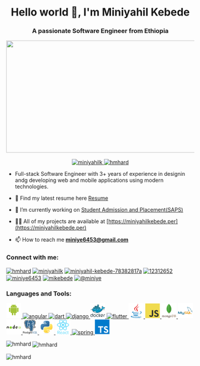 <h1 align="center">Hello world 👋, I'm Miniyahil Kebede</h1>
<h3 align="center">A passionate Software Engineer from Ethiopia </h3>
<div align="center">
  <img src="https://media.giphy.com/media/dWesBcTLavkZuG35MI/giphy.gif" width="600" height="300"/>
</div>


<p align="center"> <a href="https://twitter.com/miniyahilk" target="blank"><img src="https://img.shields.io/twitter/follow/miniyahilk?logo=twitter&style=for-the-badge" alt="miniyahilk" /> <img src="https://komarev.com/ghpvc/?username=hmhard&label=Profile%20views&color=0e75b6&style=flat" alt="hmhard" /></a>
</p>

- Full-stack Software Engineer with 3+ years of experience in designin andg developing web and mobile applications using modern technologies.

- 🔭 Find my latest resume here [Resume](https://drive.google.com/file/d/1DguQ3OecVPIK__RlsdJkPIgUWmaQxth6/view?usp=sharing)

- 🔭 I’m currently working on [Student Admission and Placement(SAPS)](https://saps.ethernet.edu.et/)

- 👨‍💻 All of my projects are available at [https://miniyahilkebede.per](https://miniyahilkebede.per)

- 📫 How to reach me **miniye6453@gmail.com**




<h3 align="left">Connect with me:</h3>
<p align="left">
<a href="https://dev.to/hmhard" target="blank"><img align="center" src="https://raw.githubusercontent.com/rahuldkjain/github-profile-readme-generator/master/src/images/icons/Social/devto.svg" alt="hmhard" height="30" width="40" /></a>
<a href="https://twitter.com/miniyahilk" target="blank"><img align="center" src="https://raw.githubusercontent.com/rahuldkjain/github-profile-readme-generator/master/src/images/icons/Social/twitter.svg" alt="miniyahilk" height="30" width="40" /></a>
<a href="https://linkedin.com/in/miniyahil-kebede-78382817a" target="blank"><img align="center" src="https://raw.githubusercontent.com/rahuldkjain/github-profile-readme-generator/master/src/images/icons/Social/linked-in-alt.svg" alt="miniyahil-kebede-78382817a" height="30" width="40" /></a>
<a href="https://stackoverflow.com/users/12312652" target="blank"><img align="center" src="https://raw.githubusercontent.com/rahuldkjain/github-profile-readme-generator/master/src/images/icons/Social/stack-overflow.svg" alt="12312652" height="30" width="40" /></a>
<a href="https://codesandbox.com/miniye6453" target="blank"><img align="center" src="https://raw.githubusercontent.com/rahuldkjain/github-profile-readme-generator/master/src/images/icons/Social/codesandbox.svg" alt="miniye6453" height="30" width="40" /></a>
<a href="https://kaggle.com/mikebede" target="blank"><img align="center" src="https://raw.githubusercontent.com/rahuldkjain/github-profile-readme-generator/master/src/images/icons/Social/kaggle.svg" alt="mikebede" height="30" width="40" /></a>
<a href="https://medium.com/@miniye" target="blank"><img align="center" src="https://raw.githubusercontent.com/rahuldkjain/github-profile-readme-generator/master/src/images/icons/Social/medium.svg" alt="@miniye" height="30" width="40" /></a>
</p>

<h3 align="left">Languages and Tools:</h3>
<p align="left"> <a href="https://developer.android.com" target="_blank" rel="noreferrer"> <img src="https://raw.githubusercontent.com/devicons/devicon/master/icons/android/android-original-wordmark.svg" alt="android" width="40" height="40"/> </a> <a href="https://angular.io" target="_blank" rel="noreferrer"> <img src="https://angular.io/assets/images/logos/angular/angular.svg" alt="angular" width="40" height="40"/> </a>  <a href="https://dart.dev" target="_blank" rel="noreferrer"> <img src="https://www.vectorlogo.zone/logos/dartlang/dartlang-icon.svg" alt="dart" width="40" height="40"/> </a> <a href="https://www.djangoproject.com/" target="_blank" rel="noreferrer"> <img src="https://cdn.worldvectorlogo.com/logos/django.svg" alt="django" width="40" height="40"/> </a> <a href="https://www.docker.com/" target="_blank" rel="noreferrer"> <img src="https://raw.githubusercontent.com/devicons/devicon/master/icons/docker/docker-original-wordmark.svg" alt="docker" width="40" height="40"/> </a> <a href="https://flutter.dev" target="_blank" rel="noreferrer"> <img src="https://www.vectorlogo.zone/logos/flutterio/flutterio-icon.svg" alt="flutter" width="40" height="40"/> </a> <a href="https://www.java.com" target="_blank" rel="noreferrer"> <img src="https://raw.githubusercontent.com/devicons/devicon/master/icons/java/java-original.svg" alt="java" width="40" height="40"/> </a> <a href="https://developer.mozilla.org/en-US/docs/Web/JavaScript" target="_blank" rel="noreferrer"> <img src="https://raw.githubusercontent.com/devicons/devicon/master/icons/javascript/javascript-original.svg" alt="javascript" width="40" height="40"/> </a><a href="https://www.mongodb.com/" target="_blank" rel="noreferrer"> <img src="https://raw.githubusercontent.com/devicons/devicon/master/icons/mongodb/mongodb-original-wordmark.svg" alt="mongodb" width="40" height="40"/> </a> <a href="https://www.mysql.com/" target="_blank" rel="noreferrer"> <img src="https://raw.githubusercontent.com/devicons/devicon/master/icons/mysql/mysql-original-wordmark.svg" alt="mysql" width="40" height="40"/> </a> <a href="https://nodejs.org" target="_blank" rel="noreferrer"> <img src="https://raw.githubusercontent.com/devicons/devicon/master/icons/nodejs/nodejs-original-wordmark.svg" alt="nodejs" width="40" height="40"/> </a> <a href="https://www.postgresql.org" target="_blank" rel="noreferrer"> <img src="https://raw.githubusercontent.com/devicons/devicon/master/icons/postgresql/postgresql-original-wordmark.svg" alt="postgresql" width="40" height="40"/> </a>  <a href="https://www.python.org" target="_blank" rel="noreferrer"> <img src="https://raw.githubusercontent.com/devicons/devicon/master/icons/python/python-original.svg" alt="python" width="40" height="40"/> </a> <a href="https://reactjs.org/" target="_blank" rel="noreferrer"> <img src="https://raw.githubusercontent.com/devicons/devicon/master/icons/react/react-original-wordmark.svg" alt="react" width="40" height="40"/> </a>  <a href="https://spring.io/" target="_blank" rel="noreferrer"> <img src="https://www.vectorlogo.zone/logos/springio/springio-icon.svg" alt="spring" width="40" height="40"/> </a>  <a href="https://www.typescriptlang.org/" target="_blank" rel="noreferrer"> <img src="https://raw.githubusercontent.com/devicons/devicon/master/icons/typescript/typescript-original.svg" alt="typescript" width="40" height="40"/> </a> </p>

<p><img align="left" src="https://github-readme-stats.vercel.app/api/top-langs?username=hmhard&show_icons=true&hide=HTML,CSS,SCSS,Less,TSQL,Hack&locale=en&count_private=true&include_all_commits=true&layout=compact&langs_count=10&hide_progress=false" alt="hmhard" /></p>

<p>&nbsp;<img align="center" src="https://github-readme-stats.vercel.app/api?username=hmhard&show_icons=true&locale=en&count_private=true&include_all_commits=true" alt="hmhard" /></p>

<p>
  <img align="center" src="http://github-readme-streak-stats.herokuapp.com?user=hmhard&theme=vue" alt="hmhard" />
</p>
